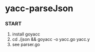 # yacc-parseJson

### START
1. install goyacc
2. cd ./json && goyacc -o yacc.go yacc.y
3. see parser.go
